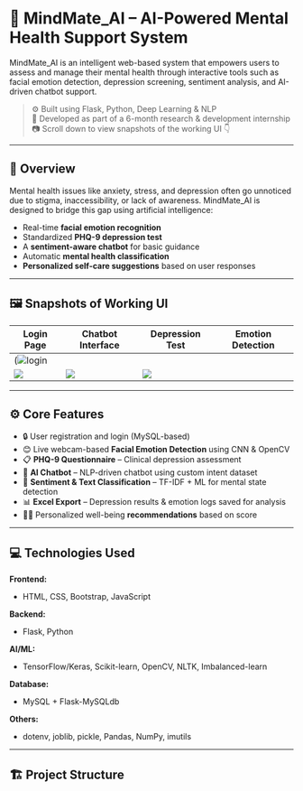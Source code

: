 # 🧠 MindMate_AI – AI-Powered Mental Health Support System

MindMate_AI is an intelligent web-based system that empowers users to assess and manage their mental health through interactive tools such as facial emotion detection, depression screening, sentiment analysis, and AI-driven chatbot support.

> ⚙️ Built using Flask, Python, Deep Learning & NLP  
> 🧪 Developed as part of a 6-month research & development internship  
> 📷 Scroll down to view snapshots of the working UI 👇

---

## 🎯 Overview

Mental health issues like anxiety, stress, and depression often go unnoticed due to stigma, inaccessibility, or lack of awareness. MindMate_AI is designed to bridge this gap using artificial intelligence:

- Real-time **facial emotion recognition**
- Standardized **PHQ-9 depression test**
- A **sentiment-aware chatbot** for basic guidance
- Automatic **mental health classification**
- **Personalized self-care suggestions** based on user responses

---

## 🖼️ Snapshots of Working UI


| Login Page | Chatbot Interface | Depression Test | Emotion Detection |
|------------|-------------------|-----------------|-------------------|
| (![login](https://github.com/user-attachments/assets/f4e9a06b-c075-403e-9983-4f33d4560674)
 | ![](static/img/chatbot.png) | ![](static/img/phq9.png) | ![](static/img/emotion.png) |

---

## ⚙️ Core Features

- 🔒 User registration and login (MySQL-based)
- 😊 Live webcam-based **Facial Emotion Detection** using CNN & OpenCV
- 📋 **PHQ-9 Questionnaire** – Clinical depression assessment
- 🤖 **AI Chatbot** – NLP-driven chatbot using custom intent dataset
- 🧠 **Sentiment & Text Classification** – TF-IDF + ML for mental state detection
- 📊 **Excel Export** – Depression results & emotion logs saved for analysis
- 🧘‍♀️ Personalized well-being **recommendations** based on score

---

## 💻 Technologies Used

**Frontend:**
- HTML, CSS, Bootstrap, JavaScript

**Backend:**
- Flask, Python

**AI/ML:**
- TensorFlow/Keras, Scikit-learn, OpenCV, NLTK, Imbalanced-learn

**Database:**
- MySQL + Flask-MySQLdb

**Others:**
- dotenv, joblib, pickle, Pandas, NumPy, imutils

---

## 🏗️ Project Structure


